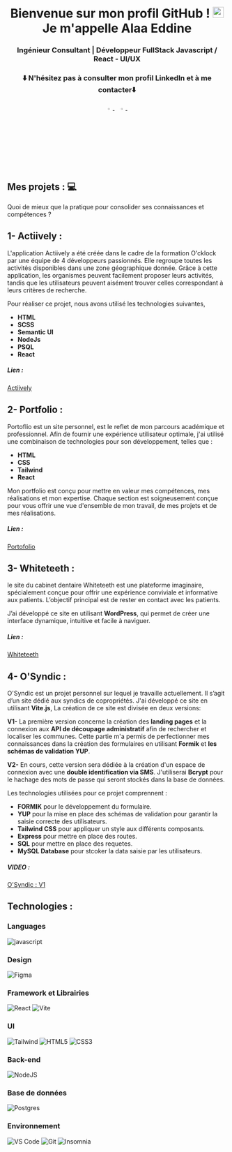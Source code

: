 <h1 align="center">Bienvenue sur mon profil GitHub ! <img src="https://media.giphy.com/media/hvRJCLFzcasrR4ia7z/giphy.gif"  width="25px" ><br> Je m'appelle Alaa Eddine</h1>

<h3 align="center">Ingénieur Consultant | Développeur FullStack Javascript / React - UI/UX</h3>
<h3 align="center">
⬇️ N'hésitez pas à consulter mon profil LinkedIn et à me contacter⬇️
</h3>
<p align="center">
  <a href="https://www.linkedin.com/in/alaa-eddine-rahali/">
   <img src="https://img.icons8.com/color/48/000000/linkedin.png" width="3.5%"/>
    </a><span>&nbsp;</span>
  <a href="mailto:ralaaeddine1@gmail.com">
    <img src="https://img.icons8.com/fluent/48/000000/gmail.png" width="3.5%"/>
  </a><span>&nbsp;</span>
 
</p>

## Mes projets : :computer:

Quoi de mieux que la pratique pour consolider ses connaissances et compétences ?

## **1- Actiively :**

L'application Actiively a été créée dans le cadre de la formation O'cklock par une équipe de 4 développeurs passionnés. Elle regroupe toutes les activités disponibles dans une zone géographique donnée. Grâce à cette application, les organismes peuvent facilement proposer leurs activités, tandis que les utilisateurs peuvent aisément trouver celles correspondant à leurs critères de recherche.

Pour réaliser ce projet, nous avons utilisé les technologies suivantes,

- **HTML**
- **SCSS**
- **Semantic UI**
- **NodeJs**
- **PSQL**
- **React**

##### Lien :

[Actiively]()

## **2- Portfolio :**

Portoflio est un site personnel, est le reflet de mon parcours académique et professionnel. Afin de fournir une expérience utilisateur optimale, j'ai utilisé une combinaison de technologies pour son développement, telles que :

- **HTML**
- **CSS**
- **Tailwind**
- **React**

Mon portfolio est conçu pour mettre en valeur mes compétences, mes réalisations et mon expertise. Chaque section est soigneusement conçue pour vous offrir une vue d'ensemble de mon travail, de mes projets et de mes réalisations.

##### Lien :

[Portofolio](https://alaa-eddine-rahali-portfolio.netlify.app/)

## **3- Whiteteeth :**

le site du cabinet dentaire Whiteteeth est une plateforme imaginaire, spécialement conçue pour offrir une expérience conviviale et informative aux patients. L’objectif principal est de rester en contact avec les patients.

J’ai développé ce site en utilisant **WordPress**, qui permet de créer une interface dynamique, intuitive et facile à naviguer.

##### Lien :

[Whiteteeth]()

## **4- O'Syndic :**

O'Syndic est un projet personnel sur lequel je travaille actuellement. Il s’agit d’un site dédié aux syndics de copropriétés. J'ai développé ce site en utilisant **Vite.js**, La création de ce site est divisée en deux versions:

**V1-** La première version concerne la création des **landing pages** et la connexion aux **API de découpage administratif** afin de rechercher et localiser les communes. Cette partie m'a permis de perfectionner mes connaissances dans la création des formulaires en utilisant **Formik** et **les schémas de validation YUP**.

**V2-** En cours, cette version sera dédiée à la création d'un espace de connexion avec une **double identification via SMS**. J'utiliserai **Bcrypt** pour le hachage des mots de passe qui seront stockés dans la base de données.

Les technologies utilisées pour ce projet comprennent :

- **FORMIK** pour le développement du formulaire.
- **YUP** pour la mise en place des schémas de validation pour garantir la saisie correcte des utilisateurs.
- **Tailwind CSS** pour appliquer un style aux différents composants.
- **Express** pour mettre en place des routes.
- **SQL** pour mettre en place des requetes.
- **MySQL Database** pour stcoker la data saisie par les utilisateurs.

##### VIDEO :

[O'Syndic : V1](https://player.vimeo.com/video/844603359?h=7de1749412)

## Technologies :

### Languages

![javascript](https://camo.githubusercontent.com/738ef6fbf83087f336eed05a52efb1703c23172645ecca874ff87387200984f1/68747470733a2f2f696d672e736869656c64732e696f2f62616467652f6a6176617363726970742d2532334637444631452e7376673f7374796c653d666f722d7468652d6261646765266c6f676f3d6a617661736372697074266c6f676f436f6c6f723d626c61636b)

### Design

![Figma](https://img.shields.io/badge/figma-%23F24E1E.svg?style=for-the-badge&logo=figma&logoColor=white)

### Framework et Librairies

![React](https://img.shields.io/badge/react-%232d415c.svg?style=for-the-badge&logo=react&logoColor=%2304D8F9)
![Vite](https://img.shields.io/badge/vite-%23646CFF.svg?style=for-the-badge&logo=vite&logoColor=white)

### UI

![Tailwind](https://img.shields.io/badge/tailwind_css-%2306B6D4.svg?style=for-the-badge&logo=tailwind-css&logoColor=white)
![HTML5](https://img.shields.io/badge/HTML5-E34F26?style=for-the-badge&logo=html5&logoColor=white)
![CSS3](https://img.shields.io/badge/CSS3-1572B6?style=for-the-badge&logo=css3&logoColor=white)

### Back-end

![NodeJS](https://img.shields.io/badge/node_js-%23339933.svg?style=for-the-badge&logo=node.js&logoColor=white)

### Base de données

![Postgres](https://img.shields.io/badge/postgres-%23316192.svg?style=for-the-badge&logo=postgresql&logoColor=white)

### Environnement

![VS Code](https://img.shields.io/badge/visual_studio_code-%23007ACC.svg?style=for-the-badge&logo=visual-studio-code&logoColor=white)
![Git](https://img.shields.io/badge/git-%23F05032.svg?style=for-the-badge&logo=git&logoColor=white)
![Insomnia](https://img.shields.io/badge/insomia-%234000BF.svg?style=for-the-badge&logo=insomnia&logoColor=white)
